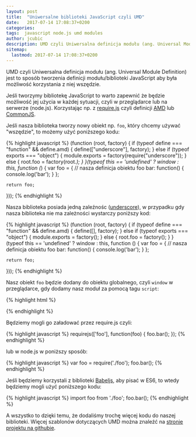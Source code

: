```yaml
---
layout: post
title:  "Uniwersalne biblioteki JavaScript czyli UMD"
date:   2017-07-14 17:08:37+0200
categories:
tags:  javascript node.js umd modules
author: jcubic
description: UMD czyli Uniwersalna definicja modułu (ang. Universal Module Definition) jest to sposób tworzenia definicji modułu/biblioteki JavaScript aby była możliwość korzystania z niej wszędzie.
sitemap:
  lastmod: 2017-07-14 17:08:37+0200
---
```


UMD czyli Uniwersalna definicja modułu (ang. Universal Module Definition) jest to sposób tworzenia definicji modułu/biblioteki JavaScript aby była możliwość korzystania z niej wszędzie.

<!-- more -->

Jeśli tworzymy bibliotekę JavaScript to warto zapewnić że będzie możliwość jej użycia w każdej sytuacji, czyli  w przeglądarce lub na serwerze (node.js). Korzystając np. z [require.js](http://www.requirejs.org/) czyli definicji [AMD](https://github.com/amdjs/amdjs-api/wiki/AMD) lub [CommonJS](http://wiki.commonjs.org/wiki/CommonJS).

Jeśli nasza biblioteka tworzy nowy obiekt np. `foo`, który chcemy używać "wszędzie", to możemy użyć poniższego kodu:

{% highlight javascript %}
(function (root, factory) {
    if (typeof define === "function" && define.amd) {
        define(["underscore"], factory);
    } else if (typeof exports === "object") {
        module.exports = factory(require("underscore"));
    } else {
        root.foo = factory(root._);
    }
}(typeof this == 'undefined' ? window : this, function (_) {
    var foo = {
        // nasza definicja obiektu foo
        bar: function() {
            console.log('bar');
        }
    };

    return foo;
}));
{% endhighlight %}

Nasza biblioteka posiada jedną zaleźnośc ([underscore](http://underscorejs.org/)), w przypadku gdy nasza biblioteka nie ma zależności wystarczy poniższy kod:

{% highlight javascript %}
(function (root, factory) {
    if (typeof define === "function" && define.amd) {
        define([], factory);
    } else if (typeof exports === "object") {
        module.exports = factory();
    } else {
        root.foo = factory();
    }
}(typeof this == 'undefined' ? window : this, function () {
    var foo = {
        // nasza definicja obiektu foo
        bar: function() {
            console.log('bar');
        }
    };

    return foo;
}));
{% endhighlight %}

Nasz obiekt `foo` będzie dodany do obiektu globalnego, czyli `window` w przeglądarce, gdy dodamy nasz moduł za pomocą tagu `script`:

{% highlight html %}
<script src="foo.js"></script>
<script>
foo.bar();
</script>
{% endhighlight %}

Będziemy mogli go załadować przez require.js czyli:

{% highlight javascript %}
requirejs(['foo'], function(foo) {
    foo.bar();
});
{% endhighlight %}

lub w node.js w poniższy sposób:

{% highlight javascript %}
var foo = require('./foo');
foo.bar();
{% endhighlight %}

Jeśli będziemy korzystali z biblioteki [Babeljs](https://babeljs.io/), aby pisać w ES6, to wtedy będziemy mogli użyć poniższego kodu:

{% highlight javascript %}
import foo from './foo';
foo.bar();
{% endhighlight %}

A wszystko to dzięki temu, że dodaliśmy trochę więcej kodu do naszej biblioteki. Więcej szablonów dotyczących UMD można znaleźć na [stronie projektu na githubie](https://github.com/umdjs/umd/).


